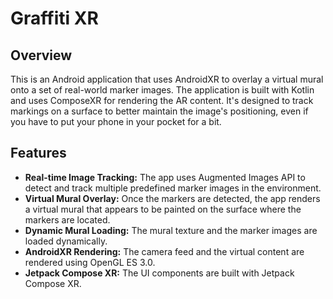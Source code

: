 # Graffiti XR

## Overview

This is an Android application that uses AndroidXR to overlay a virtual mural onto a set of real-world marker images. The application is built with Kotlin and uses ComposeXR for rendering the AR content. It's designed to track markings on a surface to better maintain the image's positioning, even if you have to put your phone in your pocket for a bit. 

## Features

*   **Real-time Image Tracking:** The app uses Augmented Images API to detect and track multiple predefined marker images in the environment.
*   **Virtual Mural Overlay:** Once the markers are detected, the app renders a virtual mural that appears to be painted on the surface where the markers are located.
*   **Dynamic Mural Loading:** The mural texture and the marker images are loaded dynamically.
*   **AndroidXR Rendering:** The camera feed and the virtual content are rendered using OpenGL ES 3.0.
*   **Jetpack Compose XR:** The UI components are built with Jetpack Compose XR.
